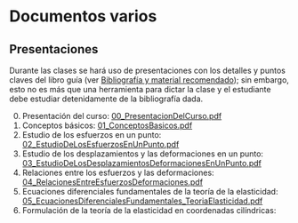 # Documentos varios

## Presentaciones

Durante las clases se hará uso de presentaciones con los detalles y puntos claves del libro guía (ver [Bibliografía y material recomendado](../informacion/02_bibliografia_material.md)); sin embargo, esto no es más que una herramienta para dictar la clase y el estudiante debe estudiar detenidamente de la bibliografía dada.

0. Presentación del curso: [00_PresentacionDelCurso.pdf](00_PresentacionDelCurso.pdf)
1. Conceptos básicos: [01_ConceptosBasicos.pdf](01_ConceptosBasicos.pdf)
2. Estudio de los esfuerzos en un punto: [02_EstudioDeLosEsfuerzosEnUnPunto.pdf](02_EstudioDeLosEsfuerzosEnUnPunto.pdf)
3. Estudio de los desplazamientos y las deformaciones en un punto: [03_EstudioDeLosDesplazamientosDeformacionesEnUnPunto.pdf](03_EstudioDeLosDesplazamientosDeformacionesEnUnPunto.pdf)
4. Relaciones entre los esfuerzos y las deformaciones: [04_RelacionesEntreEsfuerzosDeformaciones.pdf](04_RelacionesEntreEsfuerzosDeformaciones.pdf)
5. Ecuaciones diferenciales fundamentales de la teoría de la elasticidad: [05_EcuacionesDiferencialesFundamentales_TeoriaElasticidad.pdf](05_EcuacionesDiferencialesFundamentales_TeoriaElasticidad.pdf)
6. Formulación de la teoría de la elasticidad en coordenadas cilíndricas: []()

